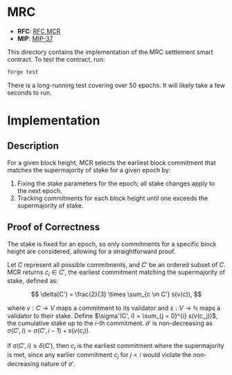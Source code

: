 # MRC

- **RFC**: [RFC MCR](https://github.com/movementlabsxyz/rfcs/pulls)
- **MIP**: [MIP-37](https://github.com/movementlabsxyz/MIP/blob/mip/postconfirmation/MIP/mip-37/README.md)

This directory contains the implementation of the MRC settlement smart contract. To test the contract, run:

```bash
forge test
```

There is a long-running test covering over 50 epochs. It will likely take a few seconds to run.

# Implementation 
## Description
For a given block height, MCR selects the earliest block commitment that matches the supermajority of stake for a given epoch by:
1. Fixing the stake parameters for the epoch; all stake changes apply to the next epoch.
2. Tracking commitments for each block height until one exceeds the supermajority of stake.

## Proof of Correctness
The stake is fixed for an epoch, so only commitments for a specific block height are considered, allowing for a straightforward proof.

Let $C$ represent all possible commitments, and $C'$ be an ordered subset of $C$. MCR returns $c_i \in C'$, the earliest commitment matching the supermajority of stake, defined as:

$$
\delta(C') = \frac{2}{3} \times \sum_{c \in C'} s(v(c)),
$$

where $v: C \to V$ maps a commitment to its validator and $s: V \to \mathbb{N}$ maps a validator to their stake. Define $\sigma'(C', i) = \sum_{j = 0}^{i} s(v(c_j))$, the cumulative stake up to the $i$-th commitment. $\sigma'$ is non-decreasing as $\sigma(C', i) = \sigma(C', i - 1) + s(v(c_i))$.

If $\sigma(C', i) \geq \delta(C')$, then $c_i$ is the earliest commitment where the supermajority is met, since any earlier commitment $c_j$ for $j < i$ would violate the non-decreasing nature of $\sigma'$.
